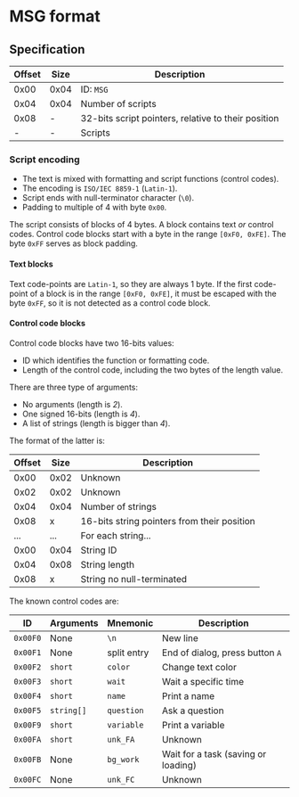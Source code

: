 # MSG format

## Specification

| Offset | Size | Description                                         |
| ------ | ---- | --------------------------------------------------- |
| 0x00   | 0x04 | ID: `MSG `                                          |
| 0x04   | 0x04 | Number of scripts                                   |
| 0x08   | -    | 32-bits script pointers, relative to their position |
| -      | -    | Scripts                                             |

### Script encoding

- The text is mixed with formatting and script functions (control codes).
- The encoding is `ISO/IEC 8859-1` (`Latin-1`).
- Script ends with null-terminator character (`\0`).
- Padding to multiple of 4 with byte `0x00`.

The script consists of blocks of 4 bytes. A block contains text _or_ control
codes. Control code blocks start with a byte in the range `[0xF0, 0xFE]`. The
byte `0xFF` serves as block padding.

#### Text blocks

Text code-points are `Latin-1`, so they are always 1 byte. If the first
code-point of a block is in the range `[0xF0, 0xFE]`, it must be escaped with
the byte `0xFF`, so it is not detected as a control code block.

#### Control code blocks

Control code blocks have two 16-bits values:

- ID which identifies the function or formatting code.
- Length of the control code, including the two bytes of the length value.

There are three type of arguments:

- No arguments (length is _2_).
- One signed 16-bits (length is _4_).
- A list of strings (length is bigger than _4_).

The format of the latter is:

| Offset | Size | Description                                 |
| ------ | ---- | ------------------------------------------- |
| 0x00   | 0x02 | Unknown                                     |
| 0x02   | 0x02 | Unknown                                     |
| 0x04   | 0x04 | Number of strings                           |
| 0x08   | x    | 16-bits string pointers from their position |
| ...    | ...  | For each string...                          |
| 0x00   | 0x04 | String ID                                   |
| 0x04   | 0x08 | String length                               |
| 0x08   | x    | String no null-terminated                   |

The known control codes are:

| ID       | Arguments  | Mnemonic    | Description                         |
| -------- | ---------- | ----------- | ----------------------------------- |
| `0x00F0` | None       | `\n`        | New line                            |
| `0x00F1` | None       | split entry | End of dialog, press button `A`     |
| `0x00F2` | `short`    | `color`     | Change text color                   |
| `0x00F3` | `short`    | `wait`      | Wait a specific time                |
| `0x00F4` | `short`    | `name`      | Print a name                        |
| `0x00F5` | `string[]` | `question`  | Ask a question                      |
| `0x00F9` | `short`    | `variable`  | Print a variable                    |
| `0x00FA` | `short`    | `unk_FA`    | Unknown                             |
| `0x00FB` | None       | `bg_work`   | Wait for a task (saving or loading) |
| `0x00FC` | None       | `unk_FC`    | Unknown                             |
